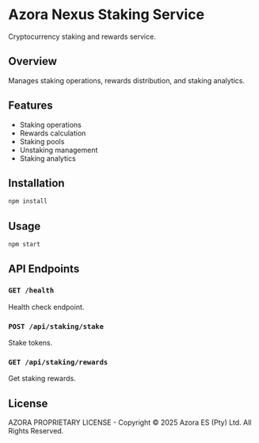 # Azora Nexus Staking Service

Cryptocurrency staking and rewards service.

## Overview

Manages staking operations, rewards distribution, and staking analytics.

## Features

- Staking operations
- Rewards calculation
- Staking pools
- Unstaking management
- Staking analytics

## Installation

```bash
npm install
```

## Usage

```bash
npm start
```

## API Endpoints

### `GET /health`
Health check endpoint.

### `POST /api/staking/stake`
Stake tokens.

### `GET /api/staking/rewards`
Get staking rewards.

## License

AZORA PROPRIETARY LICENSE - Copyright © 2025 Azora ES (Pty) Ltd. All Rights Reserved.

